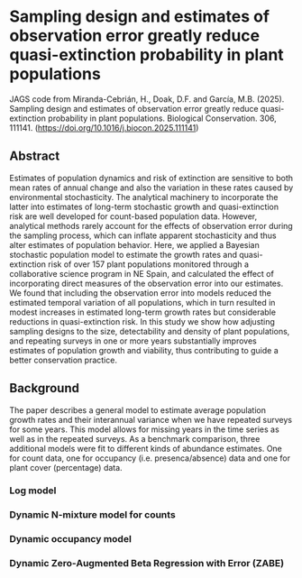 # Sampling design and estimates of observation error greatly reduce quasi-extinction probability in plant populations
JAGS code from Miranda-Cebrián, H., Doak, D.F. and García, M.B. (2025). Sampling design and estimates of observation error greatly reduce quasi-extinction probability in plant populations. Biological Conservation. 306, 111141. (https://doi.org/10.1016/j.biocon.2025.111141)

## Abstract
Estimates of population dynamics and risk of extinction are sensitive to both mean rates of annual change and also the variation in these rates caused by environmental stochasticity. The analytical machinery to incorporate the latter into estimates of long-term stochastic growth and quasi-extinction risk are well developed for count-based population data. However, analytical methods rarely account for the effects of observation error during the sampling process, which can inflate apparent stochasticity and thus alter estimates of population behavior. Here, we applied a Bayesian stochastic population model to estimate the growth rates and quasi-extinction risk of over 157 plant populations monitored through a collaborative science program in NE Spain, and calculated the effect of incorporating direct measures of the observation error into our estimates. We found that including the observation error into models reduced the estimated temporal variation of all populations, which in turn resulted in modest increases in estimated long-term growth rates but considerable reductions in quasi-extinction risk. In this study we show how adjusting sampling designs to the size, detectability and density of plant populations, and repeating surveys in one or more years substantially improves estimates of population growth and viability, thus contributing to guide a better conservation practice.

## Background
The paper describes a general model to estimate average population growth rates and their interannual variance when we have repeated surveys for some years. This model allows for missing years in the time series as well as in the repeated surveys. As a benchmark comparison, three additional models were fit to different kinds of abundance estimates. One for count data, one for occupancy (i.e. presenca/absence) data and one for plant cover (percentage) data.  
### Log model
### Dynamic N-mixture model for counts
### Dynamic occupancy model
### Dynamic Zero-Augmented Beta Regression with Error (ZABE) 

